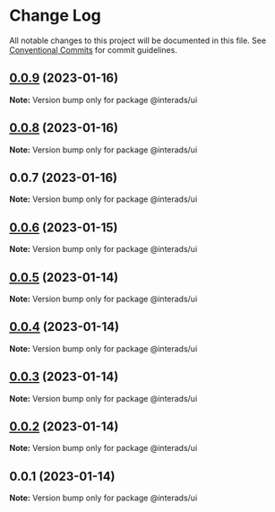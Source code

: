 # Change Log

All notable changes to this project will be documented in this file.
See [Conventional Commits](https://conventionalcommits.org) for commit guidelines.

## [0.0.9](https://github.com/interadsrepo/interads/compare/v0.0.8...v0.0.9) (2023-01-16)

**Note:** Version bump only for package @interads/ui

## [0.0.8](https://github.com/interadsrepo/interads/compare/v0.0.7...v0.0.8) (2023-01-16)

**Note:** Version bump only for package @interads/ui

## 0.0.7 (2023-01-16)

**Note:** Version bump only for package @interads/ui

## [0.0.6](https://github.com/pratamaizzat/interads/compare/v0.0.5...v0.0.6) (2023-01-15)

**Note:** Version bump only for package @interads/ui

## [0.0.5](https://github.com/pratamaizzat/interads/compare/v0.0.4...v0.0.5) (2023-01-14)

**Note:** Version bump only for package @interads/ui

## [0.0.4](https://github.com/pratamaizzat/interads/compare/v0.0.3...v0.0.4) (2023-01-14)

**Note:** Version bump only for package @interads/ui

## [0.0.3](https://github.com/pratamaizzat/interads/compare/v0.0.2...v0.0.3) (2023-01-14)

**Note:** Version bump only for package @interads/ui

## [0.0.2](https://github.com/pratamaizzat/interads/compare/v0.0.1...v0.0.2) (2023-01-14)

**Note:** Version bump only for package @interads/ui

## 0.0.1 (2023-01-14)

**Note:** Version bump only for package @interads/ui
